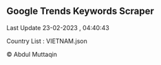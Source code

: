 

## Google Trends Keywords Scraper 
 
Last Update 23-02-2023 , 04:40:43

Country List :
VIETNAM.json



© Abdul Muttaqin 
